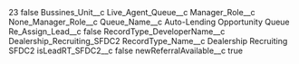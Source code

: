 <?xml version="1.0" encoding="UTF-8"?>
<CustomMetadata xmlns="http://soap.sforce.com/2006/04/metadata" xmlns:xsi="http://www.w3.org/2001/XMLSchema-instance" xmlns:xsd="http://www.w3.org/2001/XMLSchema">
    <label>23</label>
    <protected>false</protected>
    <values>
        <field>Bussines_Unit__c</field>
        <value xsi:nil="true"/>
    </values>
    <values>
        <field>Live_Agent_Queue__c</field>
        <value xsi:nil="true"/>
    </values>
    <values>
        <field>Manager_Role__c</field>
        <value xsi:nil="true"/>
    </values>
    <values>
        <field>None_Manager_Role__c</field>
        <value xsi:nil="true"/>
    </values>
    <values>
        <field>Queue_Name__c</field>
        <value xsi:type="xsd:string">Auto-Lending Opportunity Queue</value>
    </values>
    <values>
        <field>Re_Assign_Lead__c</field>
        <value xsi:type="xsd:boolean">false</value>
    </values>
    <values>
        <field>RecordType_DeveloperName__c</field>
        <value xsi:type="xsd:string">Dealership_Recruiting_SFDC2</value>
    </values>
    <values>
        <field>RecordType_Name__c</field>
        <value xsi:type="xsd:string">Dealership Recruiting SFDC2</value>
    </values>
    <values>
        <field>isLeadRT_SFDC2__c</field>
        <value xsi:type="xsd:boolean">false</value>
    </values>
    <values>
        <field>newReferralAvailable__c</field>
        <value xsi:type="xsd:boolean">true</value>
    </values>
</CustomMetadata>
